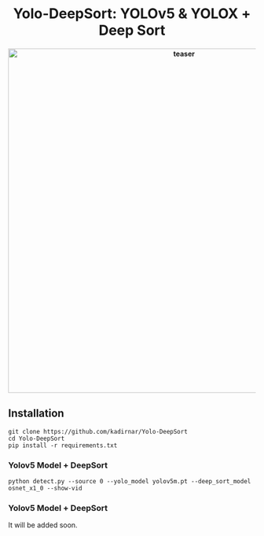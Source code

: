 <div align="center">
<h1>
  Yolo-DeepSort:  YOLOv5 & YOLOX + Deep Sort
</h1>
<h4>
    <img width="700" alt="teaser" src="https://github.com/kadirnar/yolov5-deepsort/blob/main/resources/uav.gif?raw=true">
</h4>
</div>

## Installation
```
git clone https://github.com/kadirnar/Yolo-DeepSort
cd Yolo-DeepSort
pip install -r requirements.txt
```
### Yolov5 Model + DeepSort
```
python detect.py --source 0 --yolo_model yolov5m.pt --deep_sort_model osnet_x1_0 --show-vid
```
### Yolov5 Model + DeepSort

It will be added soon.